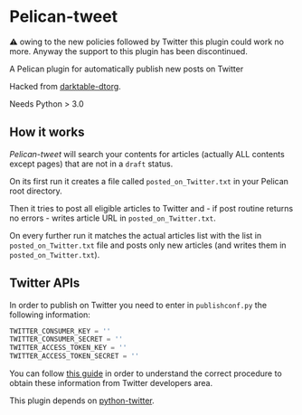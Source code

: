 # Pelican-tweet

:warning: owing to the new policies followed by Twitter this plugin could work no more. Anyway the support to this plugin has been discontinued.

A Pelican plugin for automatically publish new posts on Twitter

Hacked from [darktable-dtorg](https://github.com/darktable-org/dtorg).

Needs Python > 3.0

## How it works

*Pelican-tweet* will search your contents for articles (actually ALL contents except pages) that are not in a `draft` status.

On its first run it creates a file called `posted_on_Twitter.txt` in your Pelican root directory.

Then it tries to post all eligible articles to Twitter and - if post routine returns no errors - writes article URL in `posted_on_Twitter.txt`.

On every further run it matches the actual articles list with the list in `posted_on_Twitter.txt` file and posts only new articles (and writes them in `posted_on_Twitter.txt`).

## Twitter APIs

In order to publish on Twitter you need to enter in `publishconf.py` the following information:

``` python
TWITTER_CONSUMER_KEY = ''
TWITTER_CONSUMER_SECRET = ''
TWITTER_ACCESS_TOKEN_KEY = ''
TWITTER_ACCESS_TOKEN_SECRET = ''
```

You can follow [this guide](https://www.slickremix.com/docs/how-to-get-api-keys-and-tokens-for-twitter/) in order to understand the correct procedure to obtain these information from Twitter developers area.

This plugin depends on [python-twitter](https://code.google.com/archive/p/python-twitter/).

